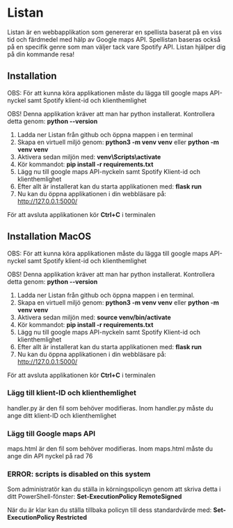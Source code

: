 # Listan

Listan är en webbapplikation som genererar en spellista baserat på en viss tid och färdmedel med hälp av Google maps API. Spellistan baseras också på en specifik genre som man väljer tack vare Spotify API. Listan hjälper dig på din kommande resa!

## Installation

OBS: För att kunna köra applikationen måste du lägga till google maps API-nyckel samt Spotify klient-id och klienthemlighet

OBS! Denna applikation kräver att man har python installerat. Kontrollera detta genom: **python --version**

1. Ladda ner Listan från github och öppna mappen i en terminal
2. Skapa en virtuell miljö genom: **python3 -m venv venv** eller **python -m venv venv**
3. Aktivera sedan miljön med: **venv\Scripts\activate**
4. Kör kommandot: **pip install -r requirements.txt**
5. Lägg nu till google maps API-nyckeln samt Spotify Klient-id och klienthemlighet
6. Efter allt är installerat kan du starta applikationen med: **flask run**
7. Nu kan du öppna applikationen i din webbläsare på: http://127.0.0.1:5000/

För att avsluta applikationen kör **Ctrl+C** i terminalen

## Installation MacOS

OBS: För att kunna köra applikationen måste du lägga till google maps API-nyckel samt Spotify klient-id och klienthemlighet

OBS! Denna applikation kräver att man har python installerat. Kontrollera detta genom: **python --version**

1. Ladda ner Listan från github och öppna mappen i en terminal. 
2. Skapa en virtuell miljö genom: **python3 -m venv venv** eller **python -m venv venv**
3. Aktivera sedan miljön med: **source venv/bin/activate**
4. Kör kommandot: **pip install -r requirements.txt**
5. Lägg nu till google maps API-nyckeln samt Spotify Klient-id och klienthemlighet
6. Efter allt är installerat kan du starta applikationen med: **flask run**
7. Nu kan du öppna applikationen i din webbläsare på: http://127.0.0.1:5000/

För att avsluta applikationen kör **Ctrl+C** i terminalen

### Lägg till klient-ID och klienthemlighet

handler.py är den fil som behöver modifieras. Inom handler.py måste du ange ditt klient-ID och klienthemlighet

### Lägg till Google maps API

maps.html är den fil som behöver modifieras. Inom maps.html måste du ange din API nyckel på rad 76

### ERROR: scripts is disabled on this system

Som administratör kan du ställa in körningspolicyn genom att skriva detta i ditt PowerShell-fönster: **Set-ExecutionPolicy RemoteSigned** 

När du är klar kan du ställa tillbaka policyn till dess standardvärde med: **Set-ExecutionPolicy Restricted**
